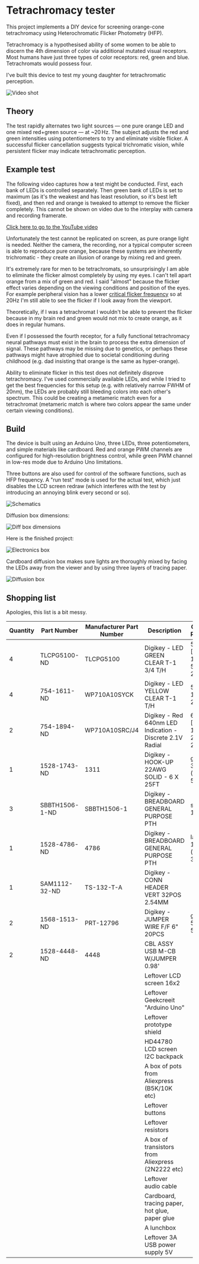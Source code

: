 # Tetrachromacy tester

This project implements a DIY device for screening orange-cone tetrachromacy using Heterochromatic Flicker Photometry (HFP).

Tetrachromacy is a hypothesised ability of some women to be able to discern the 4th dimension of color via additional mutated visual receptors. Most humans have just three types of color receptors: red, green and blue. Tetrachromats would possess four.

I've built this device to test my young daughter for tetrachromatic perception.

![Video shot](video_shot.png)

## Theory

The test rapidly alternates two light sources — one pure orange LED and one mixed red+green source — at ~20 Hz. The subject adjusts the red and green intensities using potentiometers to try and eliminate visible flicker. A successful flicker cancellation suggests typical trichromatic vision, while persistent flicker may indicate tetrachromatic perception.

## Example test

The following video captures how a test might be conducted. First, each bank of LEDs is controlled separately. Then green bank of LEDs is set to maximum (as it's the weakest and has least resolution, so it's best left fixed), and then red and orange is tweaked to attempt to remove the flicker completely. This cannot be shown on video due to the interplay with camera and recording framerate.

[Click here to go to the YouTube video](https://www.youtube.com/watch?v=fo7DTIZ4m54)

Unfortunately the test cannot be replicated on screen, as pure orange light is needed. Neither the camera, the recording, nor a typical computer screen is able to reproduce pure orange, because these systems are inherently trichromatic - they create an illusion of orange by mixing red and green.

It's extremely rare for men to be tetrachromats, so unsurprisingly I am able to eliminate the flicker almost completely by using my eyes. I can't tell apart orange from a mix of green and red. I said "almost" because the flicker effect varies depending on the viewing conditions and position of the eyes. For example peripheral vision has a lower [critical flicker frequency](https://en.wikipedia.org/wiki/Flicker_fusion_threshold]) so at 20Hz I'm still able to see the flicker if I look away from the viewport.

Theoretically, if I was a tetrachromat I wouldn't be able to prevent the flicker because in my brain red and green would not mix to create orange, as it does in regular humans.

Even if I possessed the fourth receptor, for a fully functional tetrachromacy neural pathways must exist in the brain to process the extra dimension of signal. These pathways may be missing due to genetics, or perhaps these pathways might have atrophied due to societal conditioning during childhood (e.g. dad insisting that orange is the same as hyper-orange). 

Ability to eliminate flicker in this test does not definitely disprove tetrachromacy. I've used commercially available LEDs, and while I tried to get the best frequencies for this setup (e.g. with relatively narrow FWHM of 20nm), the LEDs are probably still bleeding colors into each other's spectrum. This could be creating a metameric match even for a tetrachromat (metameric match is where two colors appear the same under certain viewing conditions).

## Build

The device is built using an Arduino Uno, three LEDs, three potentiometers, and simple materials like cardboard. Red and orange PWM channels are configured for high-resolution brightness control, while green PWM channel in low-res mode due to Arduino Uno limitations.

Three buttons are also used for control of the software functions, such as HFP frequency. A "run test" mode is used for the actual test, which just disables the LCD screen redraw (which interferes with the test by introducing an annoying blink every second or so).

![Schematics](schematics.jpg)

Diffusion box dimensions:

![Diff box dimensions](diffusion_box_diag.png)

Here is the finished project:

![Electronics box](entire_setup.jpeg)

Cardboard diffusion box makes sure lights are thoroughly mixed by facing the LEDs away from the viewer and by using three layers of tracing paper.

![Diffusion box](diffusion_box.jpeg)

## Shopping list

Apologies, this list is a bit messy.

| Quantity | Part Number    | Manufacturer Part Number | Description                                               | Customer Reference              |
| -------- | -------------- | ------------------------ | --------------------------------------------------------- | ------------------------------- |
| 4        | TLCPG5100-ND   | TLCPG5100                | Digikey - LED GREEN CLEAR T-1 3/4 T/H                     | 562 [563nm] 1250mcd 50mA 2.1V   |
| 4        | 754-1611-ND    | WP710A10SYCK             | Digikey - LED YELLOW CLEAR T-1 T/H                        | 590nm 1500mcd 20mA 2V           |
| 2        | 754-1894-ND    | WP710A10SRC/J4           | Digikey - Red 640nm LED Indication - Discrete 2.1V Radial | 640nm [660nm] 1500mcd 20mA 2.1V |
| 1        | 1528-1743-ND   | 1311                     | Digikey - HOOK-UP 22AWG SOLID - 6 X 25FT                  | good for 300 mA (0.3 A) @ 5V    |
| 3        | SBBTH1506-1-ND | SBBTH1506-1              | Digikey - BREADBOARD GENERAL PURPOSE PTH                  | small 15x8                      |
| 1        | 1528-4786-ND   | 4786                     | Digikey - BREADBOARD GENERAL PURPOSE PTH                  | large 18x22 (maybe 3?)          |
| 1        | SAM1112-32-ND  | TS-132-T-A               | Digikey - CONN HEADER VERT 32POS 2.54MM                   |                                 |
| 2        | 1568-1513-ND   | PRT-12796                | Digikey - JUMPER WIRE F/F 6" 20PCS                        | good for 50 mA @ 5V             |
| 2        | 1528-4448-ND   | 4448                     | CBL ASSY USB M-CB W/JUMPER 0.98'                          |                                 |
|          |                |                          | Leftover LCD screen 16x2                                  |                                 |
|          |                |                          | Leftover Geekcreeit "Arduino Uno"                         |                                 |
|          |                |                          | Leftover prototype shield                                 |                                 |
|          |                |                          | HD44780 LCD screen I2C backpack                           |                                 |
|          |                |                          | A box of pots from Aliexpress (B5K/10K etc)               |                                 |
|          |                |                          | Leftover buttons                                          |                                 |
|          |                |                          | Leftover resistors                                        |                                 |
|          |                |                          | A box of transistors from Aliexpress (2N2222 etc)         |                                 |
|          |                |                          | Leftover audio cable                                      |                                 |
|          |                |                          | Cardboard, tracing paper, hot glue, paper glue            |                                 |
|          |                |                          | A lunchbox                                                |                                 |
|          |                |                          | Leftover 3A USB power supply 5V                           |                                 |